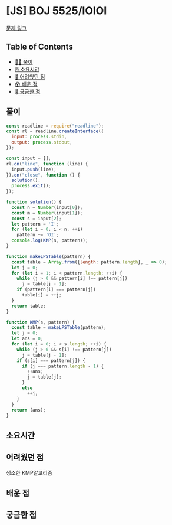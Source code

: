# [JS] BOJ 5525/IOIOI

[문제 링크](https://www.acmicpc.net/problem/5525)

<!-- 제목으로 다음과 같은 내용으로 작성해주세요 ! -->
<!-- 📕 백준 : BOJ 문제번호/문제제목 e.g. BOJ 2577/숫자의 개수 -->
<!-- 📗 프로그래머스 : PRO 문제번호/문제제목 e.g. PRO 120812/최빈값 구하기 -->
<!-- 백준허브를 사용하시면 프로그래머스의 문제번호도 확인하실 수 있습니다 -->

## Table of Contents

- [✍🏻 풀이](#풀이)
- [⏰ 소요시간](#소요시간)
- [🫠 어려웠던 점](#어려웠던-점)
- [😮 배운 점](#배운-점)
- [🤔 궁금한 점](#궁금한-점)

## 풀이

<!-- ```옆에 사용하는 언어를 기입하세요 e.g. javascript, python -->

```javascript
const readline = require("readline");
const rl = readline.createInterface({
  input: process.stdin,
  output: process.stdout,
});

const input = [];
rl.on("line", function (line) {
  input.push(line);
}).on("close", function () {
  solution();
  process.exit();
});

function solution() {
  const n = Number(input[0]);
  const m = Number(input[1]);
  const s = input[2];
  let pattern = 'I';
  for (let i = 0; i < n; ++i)
    pattern += 'OI';
  console.log(KMP(s, pattern));
}

function makeLPSTable(pattern) {
  const table = Array.from({length: pattern.length}, _ => 0);
  let j = 0;
  for (let i = 1; i < pattern.length; ++i) {
    while (j > 0 && pattern[i] !== pattern[j])
      j = table[j - 1];
    if (pattern[i] === pattern[j])
      table[i] = ++j;
  }
  return table;
}

function KMP(s, pattern) {
  const table = makeLPSTable(pattern);
  let j = 0;
  let ans = 0;
  for (let i = 0; i < s.length; ++i) {
    while (j > 0 && s[i] !== pattern[j])
      j = table[j - 1];
    if (s[i] === pattern[j]) {
      if (j === pattern.length - 1) {
        ++ans;
        j = table[j];
      }
      else
        ++j;
    }
  }
  return (ans);
}
```

## 소요시간

## 어려웠던 점
생소한 KMP알고리즘

## 배운 점

## 궁금한 점
